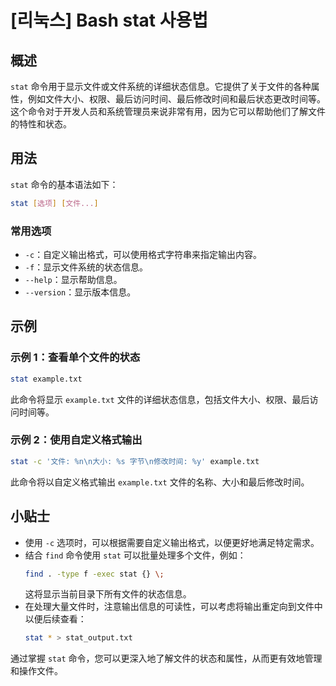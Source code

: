 # [리눅스] Bash stat 사용법

## 概述
`stat` 命令用于显示文件或文件系统的详细状态信息。它提供了关于文件的各种属性，例如文件大小、权限、最后访问时间、最后修改时间和最后状态更改时间等。这个命令对于开发人员和系统管理员来说非常有用，因为它可以帮助他们了解文件的特性和状态。

## 用法
`stat` 命令的基本语法如下：
```bash
stat [选项] [文件...]
```

### 常用选项
- `-c`：自定义输出格式，可以使用格式字符串来指定输出内容。
- `-f`：显示文件系统的状态信息。
- `--help`：显示帮助信息。
- `--version`：显示版本信息。

## 示例
### 示例 1：查看单个文件的状态
```bash
stat example.txt
```
此命令将显示 `example.txt` 文件的详细状态信息，包括文件大小、权限、最后访问时间等。

### 示例 2：使用自定义格式输出
```bash
stat -c '文件: %n\n大小: %s 字节\n修改时间: %y' example.txt
```
此命令将以自定义格式输出 `example.txt` 文件的名称、大小和最后修改时间。

## 小贴士
- 使用 `-c` 选项时，可以根据需要自定义输出格式，以便更好地满足特定需求。
- 结合 `find` 命令使用 `stat` 可以批量处理多个文件，例如：
  ```bash
  find . -type f -exec stat {} \;
  ```
  这将显示当前目录下所有文件的状态信息。
- 在处理大量文件时，注意输出信息的可读性，可以考虑将输出重定向到文件中以便后续查看：
  ```bash
  stat * > stat_output.txt
  ```

通过掌握 `stat` 命令，您可以更深入地了解文件的状态和属性，从而更有效地管理和操作文件。
